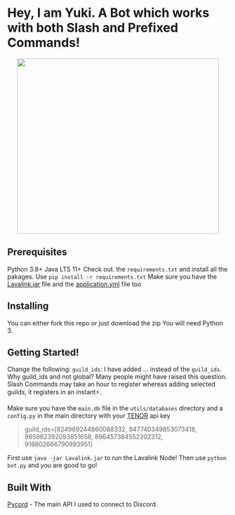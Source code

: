 
# Hey, I am Yuki. A Bot which works with both Slash and Prefixed Commands!

<p align="center">
  <img width="460" height="400" src="https://cdn.discordapp.com/attachments/920354515142733825/920517232554024990/VIWztfa.png">
</p>

## Prerequisites

Python 3.8+
Java LTS 11+
Check out. the `requirements.txt` and install all the pakages. Use `pip install -r requirements.txt`
Make sure you have the [Lavalink.jar](https://github.com/freyacodes/Lavalink/releases) file and the [application.yml](https://github.com/freyacodes/Lavalink/blob/master/LavalinkServer/application.yml.example) file too

## Installing

You can either fork this repo or just download the zip
You will need Python 3.

## Getting Started!

Change the following:
`guild_ids`: I have added ... instead of the `guild_ids`. Why guild_ids and not global? Many people might have raised this question. Slash Commands may take an hour to register whereas adding selected guilds, it registers in an instant⚡.

Make sure you have the `main.db` file in the `utils/databases` directory and a `config.py` in the main directory with your [TENOR](https://tenor.com/developer/keyregistration) api key

> guild_ids=[824969244860088332, 847740349853073418, 865962392093851658, 896457384552202312, 918802666790993951]

First use `java -jar Lavalink.jar` to run the Lavalink Node!
Then use `python bot.py`
and you are good to go!

## Built With

[Pycord](https://github.com/Pycord-Development/pycord) - The main API I used to connect to Discord.
